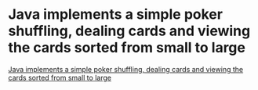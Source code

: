 # Java implements a simple poker shuffling, dealing cards and viewing the cards sorted from small to large
[Java implements a simple poker shuffling, dealing cards and viewing the cards sorted from small to large](https://aiwithcloud.com/2022/09/15/java_implements_a_simple_poker_shuffling_dealing_cards_and_viewing_the_cards_sorted_from_small_to_large/)